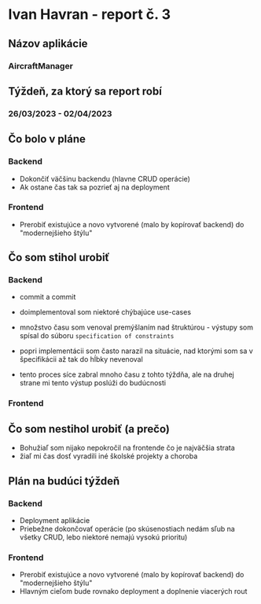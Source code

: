 # Ivan Havran - report č. 3

## Názov aplikácie
### AircraftManager

## Týždeň, za ktorý sa report robí
### 26/03/2023 - 02/04/2023

## Čo bolo v pláne

### Backend
- Dokončiť väčšinu backendu (hlavne CRUD operácie)
- Ak ostane čas tak sa pozrieť aj na deployment

### Frontend
- Prerobiť existujúce a novo vytvorené (malo by kopírovať backend) do "modernejšieho štýlu"

## Čo som stihol urobiť

### Backend
- commit a commit 
- doimplementoval som niektoré chýbajúce use-cases

- množstvo času som venoval premýšlaním nad štruktúrou - výstupy som spísal do súboru `specification of constraints`
- popri implementácii som často narazil na situácie, nad ktorými som sa v špecifikácii až tak do hĺbky nevenoval
- tento proces síce zabral mnoho času z tohto týždňa, ale na druhej strane mi tento výstup poslúži do budúcnosti

### Frontend

## Čo som nestihol urobiť (a prečo)
- Bohužiaľ som nijako nepokročil na frontende čo je najväčšia strata 
- žiaľ mi čas dosť vyradili iné školské projekty a choroba

## Plán na budúci týždeň

### Backend
- Deployment aplikácie
- Priebežne dokončovať operácie (po skúsenostiach nedám sľub na všetky CRUD, lebo niektoré nemajú vysokú prioritu)

### Frontend
- Prerobiť existujúce a novo vytvorené (malo by kopírovať backend) do "modernejšieho štýlu"
- Hlavným cieľom bude rovnako deployment a doplnenie viacerých rout
